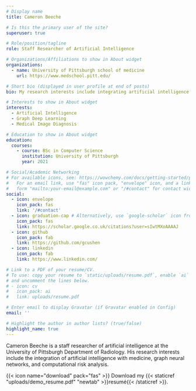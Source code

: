 ```yaml
---
# Display name
title: Cameron Beeche

# Is this the primary user of the site?
superuser: true

# Role/position/tagline
role: Staff Researcher of Artificial Intelligence

# Organizations/Affiliations to show in About widget
organizations:
  - name: University of Pittsburgh school of medicine
    url: https://www.medschool.pitt.edu/

# Short bio (displayed in user profile at end of posts)
bio: My research interests include integrating artificial intelligence with radiology, computational focus, and algorithm explainability.

# Interests to show in About widget
interests:
  - Artificial Intelligence
  - Graph Deep Learning
  - Medical Image Diagnosis

# Education to show in About widget
education:
  courses:
    - course: BSc in Computer Science
      institution: University of Pittsburgh
      year: 2021

# Social/Academic Networking
# For available icons, see: https://wowchemy.com/docs/getting-started/page-builder/#icons
#   For an email link, use "fas" icon pack, "envelope" icon, and a link in the
#   form "mailto:your-email@example.com" or "/#contact" for contact widget.
social:
  - icon: envelope
    icon_pack: fas
    link: '/#contact'
  - icon: graduation-cap # Alternatively, use `google-scholar` icon from `ai` icon pack
    icon_pack: fas
    link: https://scholar.google.co.uk/citations?user=sIwtMXoAAAAJ
  - icon: github
    icon_pack: fab
    link: https://github.com/gcushen
  - icon: linkedin
    icon_pack: fab
    link: https://www.linkedin.com/

# Link to a PDF of your resume/CV.
# To use: copy your resume to `static/uploads/resume.pdf`, enable `ai` icons in `params.toml`,
# and uncomment the lines below.
# - icon: cv
#   icon_pack: ai
#   link: uploads/resume.pdf

# Enter email to display Gravatar (if Gravatar enabled in Config)
email: ''

# Highlight the author in author lists? (true/false)
highlight_name: true
---
```


Cameron Beeche is a staff researcher of artificial intelligence at the University of Pittsburgh Department of Radiology. His research interests include the integration of artificial intelligence with medicine, graph neural networks, and computational risk analysis.


{{< icon name="download" pack="fas" >}} Download my {{< staticref "uploads/demo_resume.pdf" "newtab" >}}resumé{{< /staticref >}}.
